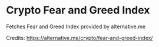 # Crypto Fear and Greed Index
Fetches Fear and Greed Index provided by alternative.me

Credits: https://alternative.me/crypto/fear-and-greed-index/
